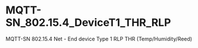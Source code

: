 # MQTT-SN_802.15.4_DeviceT1_THR_RLP
MQTT-SN 802.15.4 Net - End device Type 1 RLP THR (Temp/Humidity/Reed)
